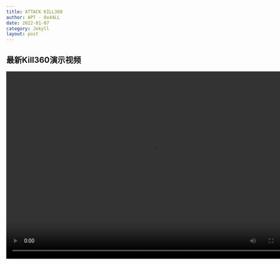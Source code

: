 ```yaml
---
title: ATTACK KILL360
author: APT - 0x44LL
date: 2022-01-07
category: Jekyll
layout: post
---
```


## 最新Kill360演示视频
<video src="/public/video/kill360.mp4" width="780px" height="500px" controls="controls"></video>
